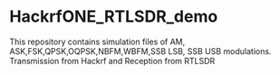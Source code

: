 # HackrfONE_RTLSDR_demo
 This repository contains simulation files of  AM, ASK,FSK,QPSK,OQPSK,NBFM,WBFM,SSB LSB, SSB USB modulations. Transmission from Hackrf and Reception from RTLSDR
